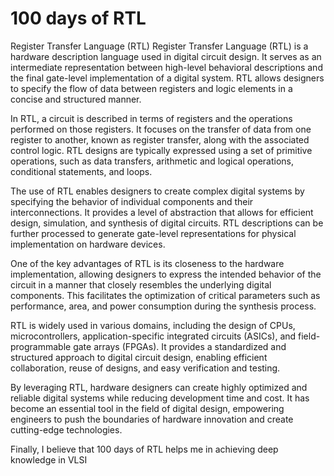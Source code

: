 # 100 days of RTL
Register Transfer Language (RTL)
Register Transfer Language (RTL) is a hardware description language used in digital circuit design. It serves as an intermediate representation between high-level behavioral descriptions and the final gate-level implementation of a digital system. RTL allows designers to specify the flow of data between registers and logic elements in a concise and structured manner.

In RTL, a circuit is described in terms of registers and the operations performed on those registers. It focuses on the transfer of data from one register to another, known as register transfer, along with the associated control logic. RTL designs are typically expressed using a set of primitive operations, such as data transfers, arithmetic and logical operations, conditional statements, and loops.

The use of RTL enables designers to create complex digital systems by specifying the behavior of individual components and their interconnections. It provides a level of abstraction that allows for efficient design, simulation, and synthesis of digital circuits. RTL descriptions can be further processed to generate gate-level representations for physical implementation on hardware devices.

One of the key advantages of RTL is its closeness to the hardware implementation, allowing designers to express the intended behavior of the circuit in a manner that closely resembles the underlying digital components. This facilitates the optimization of critical parameters such as performance, area, and power consumption during the synthesis process.

RTL is widely used in various domains, including the design of CPUs, microcontrollers, application-specific integrated circuits (ASICs), and field-programmable gate arrays (FPGAs). It provides a standardized and structured approach to digital circuit design, enabling efficient collaboration, reuse of designs, and easy verification and testing.

By leveraging RTL, hardware designers can create highly optimized and reliable digital systems while reducing development time and cost. It has become an essential tool in the field of digital design, empowering engineers to push the boundaries of hardware innovation and create cutting-edge technologies.

Finally, I believe that  100 days of RTL helps me in achieving deep knowledge in VLSI
